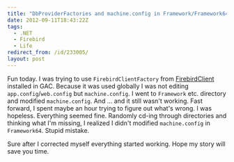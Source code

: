 ```yaml
---
title: "DbProviderFactories and machine.config in Framework/Framework64 fun"
date: 2012-09-11T18:43:22Z
tags:
  - .NET
  - Firebird
  - Life
redirect_from: /id/233005/
layout: post
---
```

Fun today. I was trying to use `FirebirdClientFactory` from [FirebirdClient][1] installed in GAC. Because it was used globally I was not editing `app.config`/`web.config` but `machine.config`. I went to `Framework` etc. directory and modified `machine.config`. And ... and it still wasn't working. Fast forward, I spent maybe an hour trying to figure out what's wrong. I was hopeless. Everything seemed fine. Randomly cd-ing through directories and thinking what I'm missing, I realized I didn't modified `machine.config` in `Framework64`. Stupid mistake.

Sure after I corrected myself everything started working. Hope my story will save you time.

[1]: http://www.firebirdsql.org/en/net-provider